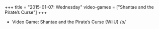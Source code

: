 +++
title = "2015-01-07: Wednesday"
video-games = ["Shantae and the Pirate’s Curse"]
+++


* Video Game: Shantae and the Pirate’s Curse {WiiU} /b/